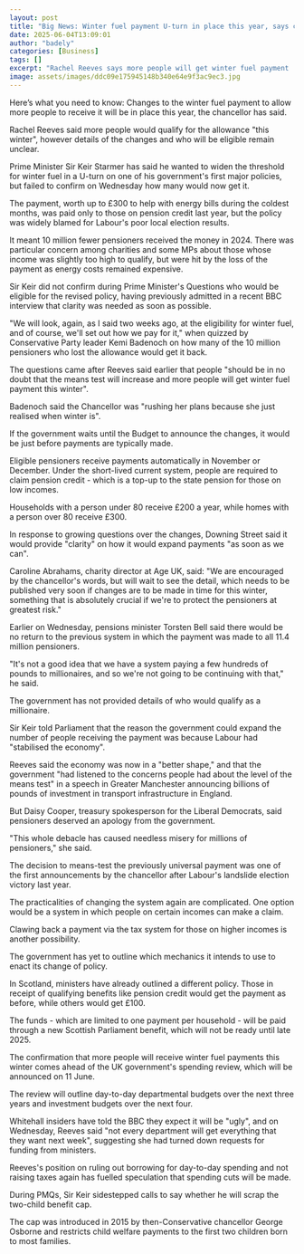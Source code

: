 ```yaml
---
layout: post
title: "Big News: Winter fuel payment U-turn in place this year, says chancellor"
date: 2025-06-04T13:09:01
author: "badely"
categories: [Business]
tags: []
excerpt: "Rachel Reeves says more people will get winter fuel payment 'this winter', but details over how many will get it remain unclear."
image: assets/images/ddc09e175945148b340e64e9f3ac9ec3.jpg
---
```


Here’s what you need to know: Changes to the winter fuel payment to allow more people to receive it will be in place this year, the chancellor has said.

Rachel Reeves said more people would qualify for the allowance "this winter", however details of the changes and who will be eligible remain unclear.

Prime Minister Sir Keir Starmer has said he wanted to widen the threshold for winter fuel in a U-turn on one of his government's first major policies, but failed to confirm on Wednesday how many would now get it.

The payment, worth up to £300 to help with energy bills during the coldest months, was paid only to those on pension credit last year, but the policy was widely blamed for Labour's poor local election results.

It meant 10 million fewer pensioners received the money in 2024. There was particular concern among charities and some MPs about those whose income was slightly too high to qualify, but were hit by the loss of the payment as energy costs remained expensive.

Sir Keir did not confirm during Prime Minister's Questions who would be eligible for the revised policy, having previously admitted in a recent BBC interview that clarity was needed as soon as possible. 

"We will look, again, as I said two weeks ago, at the eligibility for winter fuel, and of course, we'll set out how we pay for it," when quizzed by Conservative Party leader Kemi Badenoch on how many of the 10 million pensioners who lost the allowance would get it back.

The questions came after Reeves said earlier that people "should be in no doubt that the means test will increase and more people will get winter fuel payment this winter".

Badenoch said the Chancellor was "rushing her plans because she just realised when winter is".

If the government waits until the Budget to announce the changes, it would be just before payments are typically made. 

Eligible pensioners receive payments automatically in November or December. Under the short-lived current system, people are required to claim pension credit - which is a top-up to the state pension for those on low incomes.

Households with a person under 80 receive £200 a year, while homes with a person over 80 receive £300.

In response to growing questions over the changes, Downing Street said it would provide "clarity" on how it would expand payments "as soon as we can".

Caroline Abrahams, charity director at Age UK, said: "We are encouraged by the chancellor's words, but will wait to see the detail, which needs to be published very soon if changes are to be made in time for this winter, something that is absolutely crucial if we're to protect the pensioners at greatest risk."

Earlier on Wednesday, pensions minister Torsten Bell said there would be no return to the previous system in which the payment was made to all 11.4 million pensioners.

"It's not a good idea that we have a system paying a few hundreds of pounds to millionaires, and so we're not going to be continuing with that," he said.

The government has not provided details of who would qualify as a millionaire.

Sir Keir told Parliament that the reason the government could expand the number of people receiving the payment was because Labour had "stabilised the economy".

Reeves said the economy was now in a "better shape," and that the government "had listened to the concerns people had about the level of the means test" in a speech in Greater Manchester announcing billions of pounds of investment in transport infrastructure in England.

But Daisy Cooper, treasury spokesperson for the Liberal Democrats, said pensioners deserved an apology from the government.

"This whole debacle has caused needless misery for millions of pensioners," she said.

The decision to means-test the previously universal payment was one of the first announcements by the chancellor after Labour's landslide election victory last year.

The practicalities of changing the system again are complicated. One option would be a system in which people on certain incomes can make a claim.

Clawing back a payment via the tax system for those on higher incomes is another possibility.

The government has yet to outline which mechanics it intends to use to enact its change of policy.

In Scotland, ministers have already outlined a different policy. Those in receipt of qualifying benefits like pension credit would get the payment as before, while others would get £100.

The funds - which are limited to one payment per household - will be paid through a new Scottish Parliament benefit, which will not be ready until late 2025.

The confirmation that more people will receive winter fuel payments this winter comes ahead of the UK government's spending review, which will be announced on 11 June.

The review will outline day-to-day departmental budgets over the next three years and investment budgets over the next four.

Whitehall insiders have told the BBC they expect it will be "ugly", and on Wednesday, Reeves said "not every department will get everything that they want next week", suggesting she had turned down requests for funding from ministers.

Reeves's position on ruling out borrowing for day-to-day spending and not raising taxes again has fuelled speculation that spending cuts will be made.

During PMQs, Sir Keir sidestepped calls to say whether he will scrap the two-child benefit cap.

The cap was introduced in 2015 by then-Conservative chancellor George Osborne and restricts child welfare payments to the first two children born to most families.

